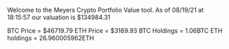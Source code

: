 Welcome to the Meyers Crypto Portfolio Value tool. 
As of 08/19/21 at 18:15:57 our valuation is $134984.31 

BTC Price = $46719.79
 ETH Price = $3169.93
BTC Holdings = 1.06BTC
 ETH holdings = 26.960005962ETH 

